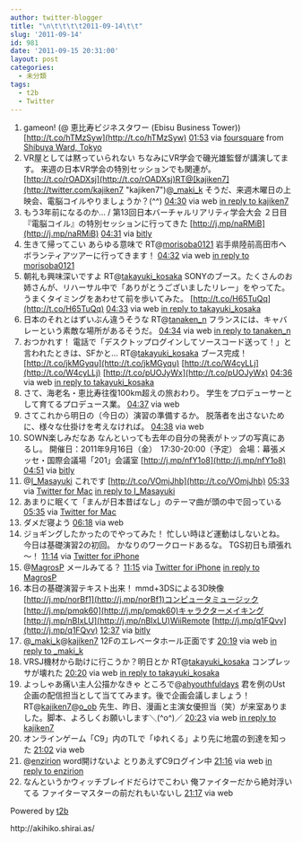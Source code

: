 ```yaml
---
author: twitter-blogger
title: "\n\t\t\t\t2011-09-14\t\t"
slug: '2011-09-14'
id: 981
date: '2011-09-15 20:31:00'
layout: post
categories:
  - 未分類
tags:
  - t2b
  - Twitter
---
```


<div xmlns:georss="http://www.georss.org/georss">

1.  <span><span>gameon! (@ 恵比寿ビジネスタワー (Ebisu Business Tower)) [http://t.co/hTMzSyw](http://t.co/hTMzSyw)</span> <span>[<span>01:53</span>](http://twitter.com/o_ob/status/113958484487315457) <span>via [foursquare](http://foursquare.com)</span> from [Shibuya Ward, Tokyo<span></span>](http://maps.google.com/maps?q=35.647292,139.712549)</span></span>
2.  <span><span>VR屋としては黙っていられない ちなみにVR学会で磯光雄監督が講演してます。 来週の日本VR学会の特別セッションでも関連が。 [http://t.co/rOADXsj](http://t.co/rOADXsj)RT@[kajiken7](http://twitter.com/kajiken7 "kajiken7")@[_maki_k](http://twitter.com/_maki_k "_maki_k") そうだ、来週木曜日の上映会、電脳コイルやりましょうか？(^^)</span> <span>[<span>04:30</span>](http://twitter.com/o_ob/status/113998104264589312) <span>via web</span> [in reply to kajiken7](http://twitter.com/kajiken7/status/113963916396208129)</span></span>
3.  <span><span>もう3年前になるのか… / 第13回日本バーチャルリアリティ学会大会 ２日目 『電脳コイル』の特別セッションに行ってきた [http://j.mp/naRMiB](http://j.mp/naRMiB)</span> <span>[<span>04:31</span>](http://twitter.com/o_ob/status/113998313765867520) <span>via [bitly](http://bit.ly)</span></span></span>
4.  <span><span>生きて帰ってこい あらゆる意味で RT@[morisoba0121](http://twitter.com/morisoba0121 "morisoba0121") 岩手県陸前高田市へボランティアツアーに行ってきます！</span> <span>[<span>04:32</span>](http://twitter.com/o_ob/status/113998573347143680) <span>via web</span> [in reply to morisoba0121](http://twitter.com/morisoba0121/status/113942301847461888)</span></span>
5.  <span><span>朝礼も興味深いですよ RT@[takayuki_kosaka](http://twitter.com/takayuki_kosaka "takayuki_kosaka") SONYのブース。たくさんのお姉さんが、リハーサル中で「ありがとうございましたリレー」をやってた。うまくタイミングをあわせて前を歩いてみた。 [http://t.co/H65TuQq](http://t.co/H65TuQq)</span> <span>[<span>04:33</span>](http://twitter.com/o_ob/status/113998727827554304) <span>via web</span> [in reply to takayuki_kosaka](http://twitter.com/takayuki_kosaka/status/113938599661150208)</span></span>
6.  <span><span>日本のそれとはずいぶん違うそうな RT@[tanaken_n](http://twitter.com/tanaken_n "tanaken_n") フランスには、キャバレーという素敵な場所があるそうだ。</span> <span>[<span>04:34</span>](http://twitter.com/o_ob/status/113999120989036544) <span>via web</span> [in reply to tanaken_n](http://twitter.com/tanaken_n/status/113879197449072641)</span></span>
7.  <span><span>おつかれす！ 電話で「デスクトップログインしてソースコード送って！」と言われたときは、SFかと… RT@[takayuki_kosaka](http://twitter.com/takayuki_kosaka "takayuki_kosaka") ブース完成！ [http://t.co/jkMGyqu](http://t.co/jkMGyqu) [http://t.co/W4cyLLj](http://t.co/W4cyLLj) [http://t.co/pUOJyWx](http://t.co/pUOJyWx)</span> <span>[<span>04:36</span>](http://twitter.com/o_ob/status/113999494626025474) <span>via web</span> [in reply to takayuki_kosaka](http://twitter.com/takayuki_kosaka/status/113865181540515840)</span></span>
8.  <span><span>さて、海老名・恵比寿往復100km超えの旅おわり。 学生をプロデューサーとして育てるプロデュース業。</span> <span>[<span>04:37</span>](http://twitter.com/o_ob/status/113999738482860033) <span>via web</span></span></span>
9.  <span><span>さてこれから明日の（今日の）演習の準備するか。 脱落者を出さないために、様々な仕掛けを考えなければ。</span> <span>[<span>04:38</span>](http://twitter.com/o_ob/status/113999984294236160) <span>via web</span></span></span>
10.  <span><span>SOWN楽しみだなあ なんといっても去年の自分の発表がトップの写真にあるし。 開催日：2011年9月16日（金）　17:30-20:00（予定） 会場：幕張メッセ・国際会議場「201」会議室 [http://j.mp/nfY1o8](http://j.mp/nfY1o8)</span> <span>[<span>04:51</span>](http://twitter.com/o_ob/status/114003294585753600) <span>via [bitly](http://bit.ly)</span></span></span>
11.  <span><span>@[I_Masayuki](http://twitter.com/I_Masayuki "I_Masayuki") これです [http://t.co/VOmjJhb](http://t.co/VOmjJhb)</span> <span>[<span>05:33</span>](http://twitter.com/o_ob/status/114014007601541120) <span>via [Twitter for Mac](http://itunes.apple.com/us/app/twitter/id409789998?mt=12)</span> [in reply to I_Masayuki](http://twitter.com/I_Masayuki/status/114004349226717184)</span></span>
12.  <span><span>あまりに眠くて「まんが日本昔ばなし」のテーマ曲が頭の中で回っている</span> <span>[<span>05:35</span>](http://twitter.com/o_ob/status/114014459328077824) <span>via [Twitter for Mac](http://itunes.apple.com/us/app/twitter/id409789998?mt=12)</span></span></span>
13.  <span><span>ダメだ寝よう</span> <span>[<span>06:18</span>](http://twitter.com/o_ob/status/114025114110140416) <span>via web</span></span></span>
14.  <span><span>ジョギングしたかったのでやってみた！ 忙しい時ほど運動はしないとね。 今日は基礎演習2の初回。 かなりのワークロードあるな。 TGS初日も頑張れ～！</span> <span>[<span>11:14</span>](http://twitter.com/o_ob/status/114099805126541313) <span>via [Twitter for iPhone](http://twitter.com/#!/download/iphone)</span></span></span>
15.  <span><span>@[MagrosP](http://twitter.com/MagrosP "MagrosP") メールみてる？</span> <span>[<span>11:15</span>](http://twitter.com/o_ob/status/114100021347106816) <span>via [Twitter for iPhone](http://twitter.com/#!/download/iphone)</span> [in reply to MagrosP](http://twitter.com/MagrosP/status/114046420943773697)</span></span>
16.  <span><span>本日の基礎演習テキスト出来！ mmd+3DSによる3D映像 [http://j.mp/norBf1](http://j.mp/norBf1)コンピュータミュージック [http://j.mp/pmqk60](http://j.mp/pmqk60)キャラクターメイキング [http://j.mp/nBIxLU](http://j.mp/nBIxLU)WiiRemote [http://j.mp/q1FQvv](http://j.mp/q1FQvv)</span> <span>[<span>12:37</span>](http://twitter.com/o_ob/status/114120641338294272) <span>via [bitly](http://bit.ly)</span></span></span>
17.  <span><span>@[_maki_k](http://twitter.com/_maki_k "_maki_k")@[kajiken7](http://twitter.com/kajiken7 "kajiken7") 12Fのエレベータホール正面です</span> <span>[<span>20:19</span>](http://twitter.com/o_ob/status/114236925979803649) <span>via web</span> [in reply to _maki_k](http://twitter.com/_maki_k/status/114229038352039937)</span></span>
18.  <span><span>VRSJ機材から助けに行こうか？明日とか RT@[takayuki_kosaka](http://twitter.com/takayuki_kosaka "takayuki_kosaka") コンプレッサが壊れた</span> <span>[<span>20:20</span>](http://twitter.com/o_ob/status/114237011275157504) <span>via web</span> [in reply to takayuki_kosaka](http://twitter.com/takayuki_kosaka/status/114225180116656129)</span></span>
19.  <span><span>よっしゃあ痛い主人公描かなきゃ ところで@[ahyouthfuldays](http://twitter.com/ahyouthfuldays "ahyouthfuldays") 君を例のUst企画の配信担当として当ててみます。後で企画会議しましょう！ RT@[kajiken7](http://twitter.com/kajiken7 "kajiken7")@[o_ob](http://twitter.com/o_ob "o_ob") 先生、昨日、漫画と主演女優担当（笑）が来室ありました。脚本、よろしくお願いします＼(^o^)／</span> <span>[<span>20:23</span>](http://twitter.com/o_ob/status/114237905609830400) <span>via web</span> [in reply to kajiken7](http://twitter.com/kajiken7/status/114140239081127936)</span></span>
20.  <span><span>オンラインゲーム「C9」内のTLで「ゆれくる」より先に地震の到達を知った</span> <span>[<span>21:02</span>](http://twitter.com/o_ob/status/114247698957352960) <span>via web</span></span></span>
21.  <span><span>@[enzirion](http://twitter.com/enzirion "enzirion") word開けないよ とりあえずC9ログイン中</span> <span>[<span>21:16</span>](http://twitter.com/o_ob/status/114251307753291777) <span>via web</span> [in reply to enzirion](http://twitter.com/enzirion/status/113822726686375936)</span></span>
22.  <span><span>なんというかウィッチブレイドだらけでこわい 俺ファイターだから絶対浮いてる ファイターマスターの前だれもいないし</span> <span>[<span>21:17</span>](http://twitter.com/o_ob/status/114251472371318784) <span>via web</span></span></span>

</div>

Powered by [t2b](http://t2b.utilz.jp/)

<div>http://akihiko.shirai.as/</div>